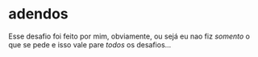 # adendos

Esse desafio foi feito por mim, obviamente, ou sejá eu nao fiz _somento_ o que se pede e isso vale pare _*todos*_ os desafios...
